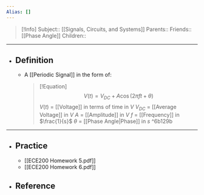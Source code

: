 ```yaml
---
Alias: []
---
```

> [!Info]
> Subject:: [[Signals, Circuits, and Systems]]
> Parents:: 
> Friends:: [[Phase Angle]]
> Children:: 
---
- ## Definition
	- A [[Periodic Signal]] in the form of:
	  > [!Equation]
	  > $$V(t)=V_{DC}+A\cos(2\pi ft+\theta)$$
	  > $V(t)$ = [[Voltage]] in terms of time in $V$
	  > $V_{DC}$ = [[Average Voltage]] in $V$
	  > $A$ = [[Amplitude]] in $V$
	  > $f$ = [[Frequency]] in $\frac{1}{s}$
	  > $\theta$ = [[Phase Angle|Phase]] in $s$ ^6b129b
---
- ## Practice
	- [[ECE200 Homework 5.pdf]]
	- [[ECE200 Homework 6.pdf]]
- ## Reference
